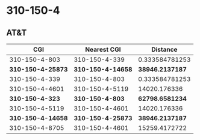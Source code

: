 # 310-150-4
## AT&T


| CGI | Nearest CGI | Distance |
|-----|-------------|----------|
| 310-150-4-803 | 310-150-4-339 | 0.333584781253 |
| **310-150-4-25873** | **310-150-4-14658** | **38946.2137187** |
| 310-150-4-339 | 310-150-4-803 | 0.333584781253 |
| 310-150-4-4601 | 310-150-4-5119 | 14020.176336 |
| **310-150-4-323** | **310-150-4-803** | **62798.6581234** |
| 310-150-4-5119 | 310-150-4-4601 | 14020.176336 |
| **310-150-4-14658** | **310-150-4-25873** | **38946.2137187** |
| 310-150-4-8705 | 310-150-4-4601 | 15259.4172722 |
